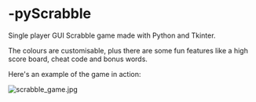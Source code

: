 # -pyScrabble
Single player GUI Scrabble game made with Python and Tkinter.

The colours are customisable, plus there are some fun features like a high score board, cheat code and bonus words.

Here's an example of the game in action:

![scrabble_game.jpg](https://github.com/CZboop/-pyScrabble/blob/main/scrabble_game.jpg)
